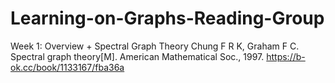 # Learning-on-Graphs-Reading-Group

Week 1: Overview + Spectral Graph Theory
Chung F R K, Graham F C. Spectral graph theory[M]. American Mathematical Soc., 1997. https://b-ok.cc/book/1133167/fba36a
